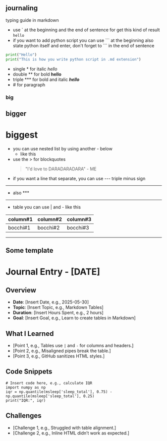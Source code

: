 ## journaling

typing guide in markdown 
- use \` at the beginning and the end of sentence for get this kind of result `hello`
- if you want to add python script you can use \``` at the beginning also state python itself and enter, don't forget to \``` in the end of sentence
```python
print("Hello")
print("This is how you write python script in .md extension")
```
- single \* for italic *hello*
- double \** for bold **hello**
- triple \*** for bold and italic ***hello***
- \# for paragraph
### big
## bigger
# biggest
- you can use nested list by using another \- below
  - like this 
- use the \> for blockquotes
  > "I'd love to DARADARADARA" - ME
- if you want a line that separate, you can use \--- triple minus sign
---
- also \***
***
- table you can use \| and \- like this
  
| column#1 | column#2 | column#3 |
|----------|----------|----------|
| bocchi#1 | bocchi#2 | bocchi#3 |

---

## Some template
# Journal Entry - [DATE]

## Overview
- **Date**: [Insert Date, e.g., 2025-05-30]
- **Topic**: [Insert Topic, e.g., Markdown Tables]
- **Duration**: [Insert Hours Spent, e.g., 2 hours]
- **Goal**: [Insert Goal, e.g., Learn to create tables in Markdown]

## What I Learned
- [Point 1, e.g., Tables use `|` and `-` for columns and headers.]
- [Point 2, e.g., Misaligned pipes break the table.]
- [Point 3, e.g., GitHub sanitizes HTML styles.]

## Code Snippets
```[LANGUAGE, e.g., python]
# Insert code here, e.g., calculate IQR
import numpy as np
iqr = np.quantile(msleep['sleep_total'], 0.75) - np.quantile(msleep['sleep_total'], 0.25)
print("IQR:", iqr)
```
## Challenges
- [Challenge 1, e.g., Struggled with table alignment.]
- [Challenge 2, e.g., Inline HTML didn’t work as expected.]
